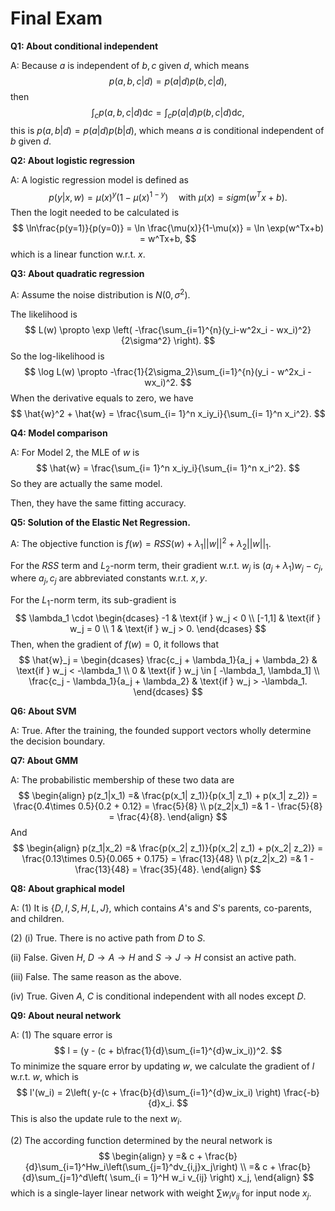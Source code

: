 # Final Exam

**Q1: About conditional independent**

A: Because $a$ is independent of $b,c$ given $d$, which means
$$
p(a, b, c | d) = p(a|d)p(b,c|d),
$$
then
$$
\int_{c} p(a,b,c|d) \mathrm{d}c= \int_{c}p(a|d)p(b,c|d)\mathrm{d}c,
$$
this is $p(a,b|d) = p(a|d)p(b|d)$, which means $a$ is conditional independent of $b$ given $d$.



**Q2: About logistic regression**

A: A logistic regression model is defined as 
$$
p(y|x,w) = \mu(x)^y(1-\mu(x)^{1-y}) \quad \text{with } \mu(x) = sigm(w^Tx + b).
$$
Then the logit needed to be calculated is 
$$
\ln\frac{p(y=1)}{p(y=0)} = \ln \frac{\mu(x)}{1-\mu(x)} = \ln \exp(w^Tx+b) = w^Tx+b,
$$
which is a linear function w.r.t. $x$.



**Q3: About quadratic regression**

A: Assume the noise distribution is $N(0, \sigma^2)$.

The likelihood is 
$$
L(w) \propto \exp \left( -\frac{\sum_{i=1}^{n}(y_i-w^2x_i - wx_i)^2}{2\sigma^2} \right).
$$
So the log-likelihood is 
$$
\log L(w) \propto -\frac{1}{2\sigma_2}\sum_{i=1}^{n}(y_i - w^2x_i - wx_i)^2.
$$
When the derivative equals to zero, we have
$$
\hat{w}^2 + \hat{w} = \frac{\sum_{i= 1}^n x_iy_i}{\sum_{i= 1}^n x_i^2}.
$$


**Q4: Model comparison**

A: For Model 2, the MLE of $w$ is 
$$
\hat{w} = \frac{\sum_{i= 1}^n x_iy_i}{\sum_{i= 1}^n x_i^2}.
$$
So they are actually the same model.

Then, they have the same fitting accuracy.



**Q5: Solution of the Elastic Net Regression.**

A: The objective function is $f(w) = RSS(w) + \lambda_1||w||^2 + \lambda_2||w||_1$.

For the $RSS$ term and $L_2$-norm term, their gradient w.r.t. $w_j$ is $(a_j + \lambda_1)w_j - c_j$, where $a_j, c_j$ are abbreviated constants w.r.t. $x,y$.

For the $L_1$-norm term, its sub-gradient is 
$$
\lambda_1 \cdot
\begin{dcases}
-1 & \text{if } w_j < 0 \\
[-1,1] & \text{if } w_j = 0 \\
1 & \text{if } w_j > 0.
\end{dcases}
$$
Then, when the gradient of $f(w) = 0$, it follows that
$$
\hat{w}_j =
\begin{dcases}
\frac{c_j + \lambda_1}{a_j + \lambda_2} & \text{if } w_j < -\lambda_1 \\
0 & \text{if } w_j \in [ -\lambda_1,  \lambda_1] \\
\frac{c_j - \lambda_1}{a_j + \lambda_2} & \text{if } w_j > -\lambda_1.
\end{dcases}
$$




**Q6: About SVM**

A: True. After the training, the founded support vectors wholly determine the decision boundary.





**Q7: About GMM** 

A: The probabilistic membership of these two data are
$$
\begin{align}
p(z_1|x_1) =& \frac{p(x_1| z_1)}{p(x_1| z_1) + p(x_1| z_2)} = \frac{0.4\times 0.5}{0.2 + 0.12} = \frac{5}{8} \\
p(z_2|x_1) =& 1 - \frac{5}{8} = \frac{4}{8}.
\end{align}
$$
And
$$
\begin{align}
p(z_1|x_2) =& \frac{p(x_2| z_1)}{p(x_2| z_1) + p(x_2| z_2)} = \frac{0.13\times 0.5}{0.065 + 0.175} = \frac{13}{48} \\
p(z_2|x_2) =& 1 - \frac{13}{48} = \frac{35}{48}.
\end{align}
$$


**Q8: About graphical model**

A: (1) It is $\{D, I, S, H, L, J\}$, which contains $A$'s and $S$'s parents, co-parents, and children.

(2) (i) True. There is no active path from $D$ to $S$.

(ii) False. Given $H$, $D\to A\to H$ and $S\to J \to H$ consist an active path.

(iii) False. The same reason as the above.

(iv) True. Given $A$, $C$ is conditional independent with all nodes except $D$.



**Q9: About neural network**

A: (1) The square error is 
$$
l = (y - (c + b\frac{1}{d}\sum_{i=1}^{d}w_ix_i))^2.
$$
To minimize the square error by updating $w$, we calculate the gradient of $l$ w.r.t. $w$, which is
$$
l'(w_i) = 2\left( y-(c + \frac{b}{d}\sum_{i=1}^{d}w_ix_i) \right) \frac{-b}{d}x_i.
$$
This is also the update rule to the next $w_i$.

(2) The according function determined by the neural network is 
$$
\begin{align}
y =& c + \frac{b}{d}\sum_{i=1}^Hw_i\left(\sum_{j=1}^dv_{i,j}x_j\right) \\
=& c + \frac{b}{d}\sum_{j=1}^d\left( \sum_{i = 1}^H w_i v_{ij} \right) x_j,
\end{align}
$$
which is a single-layer linear network with weight $\sum w_iv_{ij}$ for input node $x_j$.







